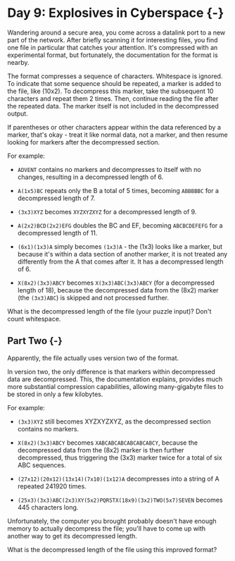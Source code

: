 # Day 9: Explosives in Cyberspace {-}

Wandering around a secure area, you come across a datalink port to a new part of
the network. After briefly scanning it for interesting files, you find one file
in particular that catches your attention. It's compressed with an experimental
format, but fortunately, the documentation for the format is nearby.

The format compresses a sequence of characters. Whitespace is ignored. To
indicate that some sequence should be repeated, a marker is added to the file,
like (10x2). To decompress this marker, take the subsequent 10 characters and
repeat them 2 times. Then, continue reading the file after the repeated
data. The marker itself is not included in the decompressed output.

If parentheses or other characters appear within the data referenced by a
marker, that's okay - treat it like normal data, not a marker, and then resume
looking for markers after the decompressed section.

For example:

+ `ADVENT` contains no markers and decompresses to itself with no changes,
  resulting in a decompressed length of 6.

+ `A(1x5)BC` repeats only the B a total of 5 times, becoming `ABBBBBC` for a
  decompressed length of 7.

+ `(3x3)XYZ` becomes `XYZXYZXYZ` for a decompressed length of 9.

+ `A(2x2)BCD(2x2)EFG` doubles the BC and EF, becoming `ABCBCDEFEFG` for a
  decompressed length of 11.

+ `(6x1)(1x3)A` simply becomes `(1x3)A` - the (1x3) looks like a marker, but
  because it's within a data section of another marker, it is not treated any
  differently from the A that comes after it. It has a decompressed length of 6.

+ `X(8x2)(3x3)ABCY` becomes `X(3x3)ABC(3x3)ABCY` (for a decompressed length of
  18), because the decompressed data from the (8x2) marker (the `(3x3)ABC`) is
  skipped and not processed further.

What is the decompressed length of the file (your puzzle input)? Don't count
whitespace.

## Part Two {-}

Apparently, the file actually uses version two of the format.

In version two, the only difference is that markers within decompressed data are
decompressed. This, the documentation explains, provides much more substantial
compression capabilities, allowing many-gigabyte files to be stored in only a
few kilobytes.

For example:

+ `(3x3)XYZ` still becomes XYZXYZXYZ, as the decompressed section contains no
  markers.

+ `X(8x2)(3x3)ABCY` becomes `XABCABCABCABCABCABCY`, because the decompressed
  data from the (8x2) marker is then further decompressed, thus triggering the
  (3x3) marker twice for a total of six ABC sequences.

+ `(27x12)(20x12)(13x14)(7x10)(1x12)A` decompresses into a string of A repeated
  241920 times.

+ `(25x3)(3x3)ABC(2x3)XY(5x2)PQRSTX(18x9)(3x2)TWO(5x7)SEVEN` becomes 445
  characters long.

Unfortunately, the computer you brought probably doesn't have enough memory to
actually decompress the file; you'll have to come up with another way to get its
decompressed length.

What is the decompressed length of the file using this improved format?

